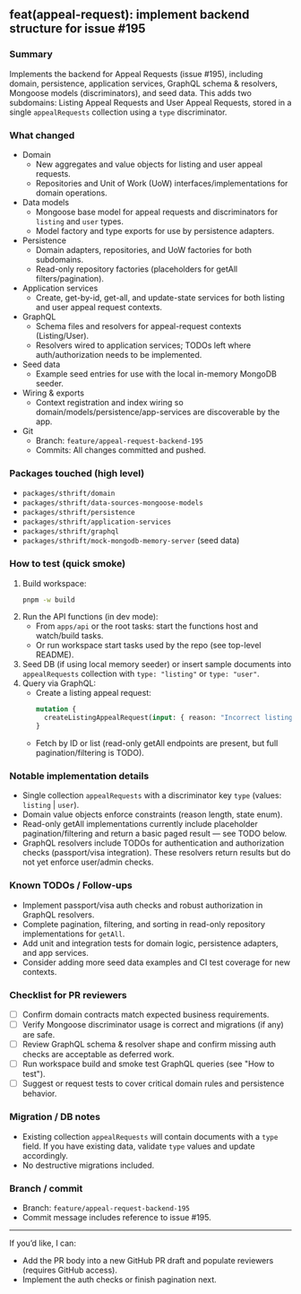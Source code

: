 ## feat(appeal-request): implement backend structure for issue #195

### Summary
Implements the backend for Appeal Requests (issue #195), including domain, persistence, application services, GraphQL schema & resolvers, Mongoose models (discriminators), and seed data. This adds two subdomains: Listing Appeal Requests and User Appeal Requests, stored in a single `appealRequests` collection using a `type` discriminator.

### What changed
- Domain
  - New aggregates and value objects for listing and user appeal requests.
  - Repositories and Unit of Work (UoW) interfaces/implementations for domain operations.
- Data models
  - Mongoose base model for appeal requests and discriminators for `listing` and `user` types.
  - Model factory and type exports for use by persistence adapters.
- Persistence
  - Domain adapters, repositories, and UoW factories for both subdomains.
  - Read-only repository factories (placeholders for getAll filters/pagination).
- Application services
  - Create, get-by-id, get-all, and update-state services for both listing and user appeal request contexts.
- GraphQL
  - Schema files and resolvers for appeal-request contexts (Listing/User).
  - Resolvers wired to application services; TODOs left where auth/authorization needs to be implemented.
- Seed data
  - Example seed entries for use with the local in-memory MongoDB seeder.
- Wiring & exports
  - Context registration and index wiring so domain/models/persistence/app-services are discoverable by the app.
- Git
  - Branch: `feature/appeal-request-backend-195`
  - Commits: All changes committed and pushed.

### Packages touched (high level)
- `packages/sthrift/domain`
- `packages/sthrift/data-sources-mongoose-models`
- `packages/sthrift/persistence`
- `packages/sthrift/application-services`
- `packages/sthrift/graphql`
- `packages/sthrift/mock-mongodb-memory-server` (seed data)

### How to test (quick smoke)
1. Build workspace:
   ```bash
   pnpm -w build
   ```
2. Run the API functions (in dev mode):
   - From `apps/api` or the root tasks: start the functions host and watch/build tasks.
   - Or run workspace start tasks used by the repo (see top-level README).
3. Seed DB (if using local memory seeder) or insert sample documents into `appealRequests` collection with `type: "listing"` or `type: "user"`.
4. Query via GraphQL:
   - Create a listing appeal request:
     ```graphql
     mutation {
       createListingAppealRequest(input: { reason: "Incorrect listing", listingId: "<id>" }) { id reason state }
     }
     ```
   - Fetch by ID or list (read-only getAll endpoints are present, but full pagination/filtering is TODO).

### Notable implementation details
- Single collection `appealRequests` with a discriminator key `type` (values: `listing` | `user`).
- Domain value objects enforce constraints (reason length, state enum).
- Read-only getAll implementations currently include placeholder pagination/filtering and return a basic paged result — see TODO below.
- GraphQL resolvers include TODOs for authentication and authorization checks (passport/visa integration). These resolvers return results but do not yet enforce user/admin checks.

### Known TODOs / Follow-ups
- Implement passport/visa auth checks and robust authorization in GraphQL resolvers.
- Complete pagination, filtering, and sorting in read-only repository implementations for `getAll`.
- Add unit and integration tests for domain logic, persistence adapters, and app services.
- Consider adding more seed data examples and CI test coverage for new contexts.

### Checklist for PR reviewers
- [ ] Confirm domain contracts match expected business requirements.
- [ ] Verify Mongoose discriminator usage is correct and migrations (if any) are safe.
- [ ] Review GraphQL schema & resolver shape and confirm missing auth checks are acceptable as deferred work.
- [ ] Run workspace build and smoke test GraphQL queries (see "How to test").
- [ ] Suggest or request tests to cover critical domain rules and persistence behavior.

### Migration / DB notes
- Existing collection `appealRequests` will contain documents with a `type` field. If you have existing data, validate `type` values and update accordingly.
- No destructive migrations included.

### Branch / commit
- Branch: `feature/appeal-request-backend-195`
- Commit message includes reference to issue #195.

---

If you’d like, I can:
- Add the PR body into a new GitHub PR draft and populate reviewers (requires GitHub access).
- Implement the auth checks or finish pagination next.
